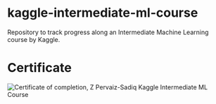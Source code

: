 # kaggle-intermediate-ml-course
Repository to track progress along an Intermediate Machine Learning course by Kaggle.

# Certificate
![Certificate of completion, Z Pervaiz-Sadiq Kaggle Intermediate ML Course](https://github.com/zaksadiq/kaggle-intermediate-ml-course/blob/c9a8e73df2b9e05773f49662d2073f67d80125ed/Z%20Pervaiz-Sadiq%20-%20Intermediate%20Machine%20Learning.png)

